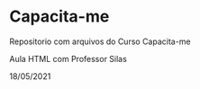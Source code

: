 # Capacita-me
Repositorio com arquivos do Curso Capacita-me

Aula HTML com Professor Silas

18/05/2021
